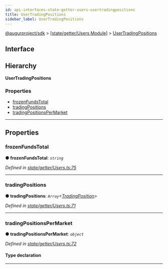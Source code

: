 ```yaml
---
id: api-interfaces-state-getter-users-usertradingpositions
title: UserTradingPositions
sidebar_label: UserTradingPositions
---
```


[@augurproject/sdk](api-readme.md) > [[state/getter/Users Module]](api-modules-state-getter-users-module.md) > [UserTradingPositions](api-interfaces-state-getter-users-usertradingpositions.md)

## Interface

## Hierarchy

**UserTradingPositions**

### Properties

* [frozenFundsTotal](api-interfaces-state-getter-users-usertradingpositions.md#frozenfundstotal)
* [tradingPositions](api-interfaces-state-getter-users-usertradingpositions.md#tradingpositions)
* [tradingPositionsPerMarket](api-interfaces-state-getter-users-usertradingpositions.md#tradingpositionspermarket)

---

## Properties

<a id="frozenfundstotal"></a>

###  frozenFundsTotal

**● frozenFundsTotal**: *`string`*

*Defined in [state/getter/Users.ts:75](https://github.com/AugurProject/augur/blob/06e47ad207/packages/augur-sdk/src/state/getter/Users.ts#L75)*

___
<a id="tradingpositions"></a>

###  tradingPositions

**● tradingPositions**: *`Array`<[TradingPosition](api-interfaces-state-getter-users-tradingposition.md)>*

*Defined in [state/getter/Users.ts:71](https://github.com/AugurProject/augur/blob/06e47ad207/packages/augur-sdk/src/state/getter/Users.ts#L71)*

___
<a id="tradingpositionspermarket"></a>

###  tradingPositionsPerMarket

**● tradingPositionsPerMarket**: *`object`*

*Defined in [state/getter/Users.ts:72](https://github.com/AugurProject/augur/blob/06e47ad207/packages/augur-sdk/src/state/getter/Users.ts#L72)*

#### Type declaration

[marketId: `string`]: [MarketTradingPosition](api-interfaces-state-getter-users-markettradingposition.md)

___


